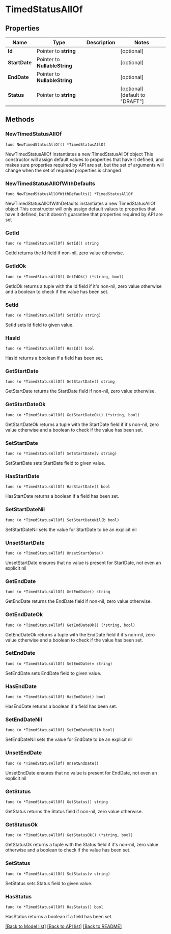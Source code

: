 # TimedStatusAllOf

## Properties

Name | Type | Description | Notes
------------ | ------------- | ------------- | -------------
**Id** | Pointer to **string** |  | [optional] 
**StartDate** | Pointer to **NullableString** |  | [optional] 
**EndDate** | Pointer to **NullableString** |  | [optional] 
**Status** | Pointer to **string** |  | [optional] [default to "DRAFT"]

## Methods

### NewTimedStatusAllOf

`func NewTimedStatusAllOf() *TimedStatusAllOf`

NewTimedStatusAllOf instantiates a new TimedStatusAllOf object
This constructor will assign default values to properties that have it defined,
and makes sure properties required by API are set, but the set of arguments
will change when the set of required properties is changed

### NewTimedStatusAllOfWithDefaults

`func NewTimedStatusAllOfWithDefaults() *TimedStatusAllOf`

NewTimedStatusAllOfWithDefaults instantiates a new TimedStatusAllOf object
This constructor will only assign default values to properties that have it defined,
but it doesn't guarantee that properties required by API are set

### GetId

`func (o *TimedStatusAllOf) GetId() string`

GetId returns the Id field if non-nil, zero value otherwise.

### GetIdOk

`func (o *TimedStatusAllOf) GetIdOk() (*string, bool)`

GetIdOk returns a tuple with the Id field if it's non-nil, zero value otherwise
and a boolean to check if the value has been set.

### SetId

`func (o *TimedStatusAllOf) SetId(v string)`

SetId sets Id field to given value.

### HasId

`func (o *TimedStatusAllOf) HasId() bool`

HasId returns a boolean if a field has been set.

### GetStartDate

`func (o *TimedStatusAllOf) GetStartDate() string`

GetStartDate returns the StartDate field if non-nil, zero value otherwise.

### GetStartDateOk

`func (o *TimedStatusAllOf) GetStartDateOk() (*string, bool)`

GetStartDateOk returns a tuple with the StartDate field if it's non-nil, zero value otherwise
and a boolean to check if the value has been set.

### SetStartDate

`func (o *TimedStatusAllOf) SetStartDate(v string)`

SetStartDate sets StartDate field to given value.

### HasStartDate

`func (o *TimedStatusAllOf) HasStartDate() bool`

HasStartDate returns a boolean if a field has been set.

### SetStartDateNil

`func (o *TimedStatusAllOf) SetStartDateNil(b bool)`

 SetStartDateNil sets the value for StartDate to be an explicit nil

### UnsetStartDate
`func (o *TimedStatusAllOf) UnsetStartDate()`

UnsetStartDate ensures that no value is present for StartDate, not even an explicit nil
### GetEndDate

`func (o *TimedStatusAllOf) GetEndDate() string`

GetEndDate returns the EndDate field if non-nil, zero value otherwise.

### GetEndDateOk

`func (o *TimedStatusAllOf) GetEndDateOk() (*string, bool)`

GetEndDateOk returns a tuple with the EndDate field if it's non-nil, zero value otherwise
and a boolean to check if the value has been set.

### SetEndDate

`func (o *TimedStatusAllOf) SetEndDate(v string)`

SetEndDate sets EndDate field to given value.

### HasEndDate

`func (o *TimedStatusAllOf) HasEndDate() bool`

HasEndDate returns a boolean if a field has been set.

### SetEndDateNil

`func (o *TimedStatusAllOf) SetEndDateNil(b bool)`

 SetEndDateNil sets the value for EndDate to be an explicit nil

### UnsetEndDate
`func (o *TimedStatusAllOf) UnsetEndDate()`

UnsetEndDate ensures that no value is present for EndDate, not even an explicit nil
### GetStatus

`func (o *TimedStatusAllOf) GetStatus() string`

GetStatus returns the Status field if non-nil, zero value otherwise.

### GetStatusOk

`func (o *TimedStatusAllOf) GetStatusOk() (*string, bool)`

GetStatusOk returns a tuple with the Status field if it's non-nil, zero value otherwise
and a boolean to check if the value has been set.

### SetStatus

`func (o *TimedStatusAllOf) SetStatus(v string)`

SetStatus sets Status field to given value.

### HasStatus

`func (o *TimedStatusAllOf) HasStatus() bool`

HasStatus returns a boolean if a field has been set.


[[Back to Model list]](../README.md#documentation-for-models) [[Back to API list]](../README.md#documentation-for-api-endpoints) [[Back to README]](../README.md)


